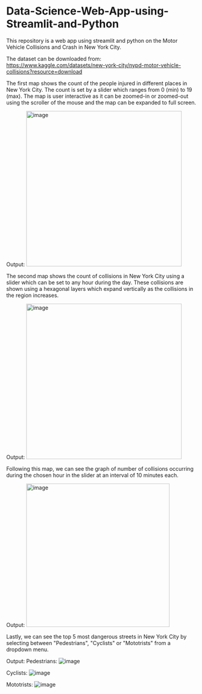 # Data-Science-Web-App-using-Streamlit-and-Python

This repository is a web app using streamlit and python on the Motor Vehicle Collisions and Crash in New York City.

The dataset can be downloaded from: https://www.kaggle.com/datasets/new-york-city/nypd-motor-vehicle-collisions?resource=download

The first map shows the count of the people injured in different places in New York City. The count is set by a slider which ranges from 0 (min) to 19 (max).
The map is user interactive as it can be zoomed-in or zoomed-out using the scroller of the mouse and the map can be expanded to full screen.


Output:
<img width="412" alt="image" src="https://user-images.githubusercontent.com/80574577/177013040-49361f98-6484-4d35-8a5d-a4bca311486a.png">


The second map shows the count of collisions in New York City using a slider which can be set to any hour during the day. These collisions are shown using a hexagonal layers which expand vertically as the collisions in the region increases.


Output:
<img width="412" alt="image" src="https://user-images.githubusercontent.com/80574577/177013305-869b7c5f-e6d2-4d1b-b129-3b86c1f8e33a.png">


Following this map, we can see the graph of number of collisions occurring during the chosen hour in the slider at an interval of 10 minutes each.


Output:
<img width="380" alt="image" src="https://user-images.githubusercontent.com/80574577/177013377-e5307cdd-121d-4c0d-86e5-2f73629e6219.png">


Lastly, we can see the top 5 most dangerous streets in New York City by selecting between "Pedestrians", "Cyclists" or "Mototrists" from a dropdown menu.


Output:
  Pedestrians:
![image](https://user-images.githubusercontent.com/80574577/177013533-a49a6a80-e2df-4de9-a2cd-54cc011ec302.png)


  Cyclists:
![image](https://user-images.githubusercontent.com/80574577/177013570-a6d3e969-2b08-4b5f-9eba-9216f6575a36.png)


  Mototrists:
![image](https://user-images.githubusercontent.com/80574577/177013585-212834bb-6243-4530-ac21-d90c797357e9.png)
